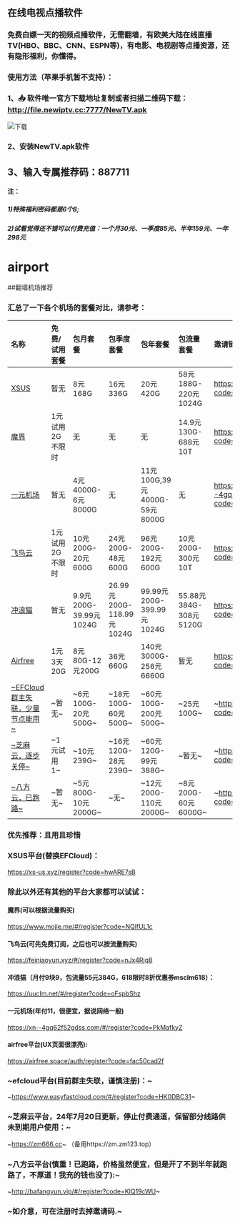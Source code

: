 ## 在线电视点播软件
### 免费白嫖一天的视频点播软件，无需翻墙，有欧美大陆在线直播TV(HBO、BBC、CNN、ESPN等)，有电影、电视剧等点播资源，还有隐形福利，你懂得。
### 使用方法（苹果手机暂不支持）：
### 1、📥 软件唯一官方下载地址复制或者扫描二维码下载： http://file.newiptv.cc:7777/NewTV.apk
![下载](https://github.com/user-attachments/assets/b2baa3d0-279c-4b1d-8148-7f8f77b3704b)
### 2、安装NewTV.apk软件
## 3、输入专属推荐码：887711
#### 注：
##### 1)特殊福利密码都是6个8;
##### 2)试看觉得还不错可以付费充值：一个月30元、一季度85元、半年159元、一年298元

#

# airport
##翻墙机场推荐

### 汇总了一下各个机场的套餐对比，请参考：
| 名称 | 免费/试用套餐 | 包月套餐 | 包季度套餐 | 包年套餐 | 包流量套餐 | 邀请链接 | 优惠码 |
| :----- | :----- | :----- | :----- | :----- | :----- | :----- | :-----|
| [XSUS](https://xs-us.xyz/register?code=hwARE7sB) | 暂无 | 8元168G | 16元336G | 20元420G | 58元188G-220元1024G | https://xs-us.xyz/register?code=hwARE7sB | NewYear2025，85折新用户优惠 |
| [魔界](https://www.mojie.me/#/register?code=NQlfUL1c) | 1元试用2G不限时 | 无 | 无 | 无 | 14.9元130G-688元10T | https://www.mojie.me/#/register?code=NQlfUL1c | 无 | 
| [一元机场](https://xn--4gq62f52gdss.com/#/register?code=PkMafkyZ) | 暂无 | 4元4000G-6元8000G | 无 | 11元100G,39元4000G-59元8000G | 无 | https://xn--4gq62f52gdss.com/#/register?code=PkMafkyZ | 无 | 
| [飞鸟云](https://feiniaoyun.xyz/#/register?code=nJx4Rjq8) | 1元试用2G不限时 | 10元200G-20元600G | 24元200G-48元600G | 96元200G-192元600G | 10元200G-300元10T | https://feiniaoyun.xyz/#/register?code=nJx4Rjq8 | 无 |
| [冲浪猫](https://gjpheero.goclm.me/#/register?code=oFspbShz) | 暂无 | 9.9元200G-39.99元1024G | 26.99元200G-118.99元1024G | 99.99元200G-399.99元1024G | 55.88元384G-308元5120G | https://gjpheero.goclm.me/#/register?code=oFspbShz | msclm618 |
| [Airfree](https://airfree.space/auth/register?code=fac50cad2f) | 1元3天20G | 8元80G-12元200G | 36元660G | 140元3000G-256元6660G | 暂无 | https://airfree.space/auth/register?code=fac50cad2f | 85OFF91b22a25 |
| [~EFCloud群主失联，少量节点能用~](https://inv.easyfastcloud.com/#/register?code=HK0DBC31) | ~暂无~ | ~6元100G-20元500G~ | ~18元100G-60元500G~ | ~60元100G-200元500G~ | ~25元100G~ | ~https://inv.easyfastcloud.com/#/register?code=HK0DBC31~ | ~new，8折新用户优惠~ |
| [~芝麻云，逐步关停~](https://52zm.cc/#/register?code=qozvb7uo) | ~1元试用1~ | ~10元239G~ | ~16元120G-28元239G~ | ~60元120G-99元388G~ | ~暂无~ | ~https://52zm.cc/#/register?code=qozvb7uo~ | ~24年7月20日更新，停止付费通道。~ | 
|[~八方云，已跑路~](http://bafangyun.vip/#/register?code=KlQ19cWU) | ~暂无~ | ~5元800G-10元2000G~ | ~无~ | ~12元200G-110元2000G~ | ~8元200G-60元6000G~ | ~http://bafangyun.vip/#/register?code=KlQ19cWU~ | ~bafang/bafang888~ | 


### 优先推荐：且用且珍惜
### XSUS平台(替换EFCloud)：
https://xs-us.xyz/register?code=hwARE7sB

### 除此以外还有其他的平台大家都可以试试：

#### 魔界(可以根据流量购买)
https://www.mojie.me/#/register?code=NQlfUL1c
#### 飞鸟云(可先免费订阅，之后也可以按流量购买)
https://feiniaoyun.xyz/#/register?code=nJx4Rjq8
#### 冲浪猫（月付9块9，包流量55元384G，618限时8折优惠券msclm618）：
https://uuclm.net/#/register?code=oFspbShz
#### 一元机场(年付11，很便宜，据说网络一般)
https://xn--4gq62f52gdss.com/#/register?code=PkMafkyZ
#### airfree平台(UX页面很漂亮):
https://airfree.space/auth/register?code=fac50cad2f


### ~efcloud平台(目前群主失联，谨慎注册)：~
~https://www.easyfastcloud.com/#/register?code=HK0DBC31~
### ~芝麻云平台，24年7月20日更新，停止付费通道，保留部分线路供未到期用户使用：~
~https://zm666.cc~
（备用https://zm.zm123.top）
### ~八方云平台(慎重！已跑路，价格虽然便宜，但是开了不到半年就跑路了，不厚道！我充的钱也没了):~
~http://bafangyun.vip/#/register?code=KlQ19cWU~
### ~如介意，可在注册时去掉邀请码.~

